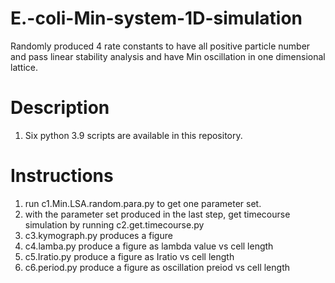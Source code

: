 # E.-coli-Min-system-1D-simulation
Randomly produced 4 rate constants to have all positive particle number and pass linear stability analysis and have Min oscillation in one dimensional lattice.

# Description

1. Six python 3.9 scripts are available in this repository.

# Instructions

1. run c1.Min.LSA.random.para.py to get one parameter set.
2. with the parameter set produced in the last step, get timecourse simulation by running c2.get.timecourse.py
3. c3.kymograph.py produces a figure
4. c4.lamba.py produce a figure as lambda value vs cell length
5. c5.Iratio.py produce a figure as Iratio vs cell length
6. c6.period.py produce a figure as oscillation preiod vs cell length
